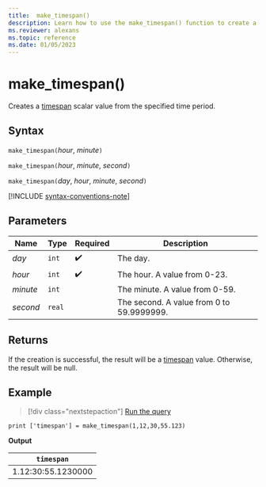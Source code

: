 ```yaml
---
title:  make_timespan()
description: Learn how to use the make_timespan() function to create a timespan scalar value from the specified time period.
ms.reviewer: alexans
ms.topic: reference
ms.date: 01/05/2023
---
```

# make_timespan()

Creates a [timespan](./scalar-data-types/timespan.md) scalar value from the specified time period.

## Syntax

`make_timespan(`*hour*, *minute*`)`

`make_timespan(`*hour*, *minute*, *second*`)`

`make_timespan(`*day*, *hour*, *minute*, *second*`)`

[!INCLUDE [syntax-conventions-note](../../includes/syntax-conventions-note.md)]

## Parameters

| Name | Type | Required | Description |
|--|--|--|--|
|*day*| `int` |  :heavy_check_mark:| The day.|
|*hour*| `int` |  :heavy_check_mark:| The hour. A value from 0-23.|
|*minute*| `int` || The minute. A value from 0-59.|
|*second*| `real` || The second. A value from 0 to 59.9999999.|

## Returns

If the creation is successful, the result will be a [timespan](./scalar-data-types/timespan.md) value. Otherwise, the result will be null.

## Example

> [!div class="nextstepaction"]
> <a href="https://dataexplorer.azure.com/clusters/help/databases/Samples?query=H4sIAAAAAAAAAysoyswrUYhWL8nMTS0uSMxTj1WwVchNzE6Nh4loGOoYGukYG+iYmuoZGhlrAgBc6MUYMgAAAA==" target="_blank">Run the query</a>

```kusto
print ['timespan'] = make_timespan(1,12,30,55.123)
```

**Output**

| `timespan` |
|---|
|1.12:30:55.1230000|
